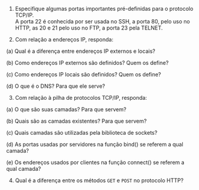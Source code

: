 1. Especifique algumas portas importantes pré-definidas para o protocolo TCP/IP.  
A porta 22 é conhecida por ser usada no SSH, a porta 80, pelo uso no HTTP, as 
20 e 21 pelo uso no FTP, a porta 23 pela TELNET.

2. Com relação a endereços IP, responda:

(a) Qual é a diferença entre endereços IP externos e locais?

(b) Como endereços IP externos são definidos? Quem os define?

(c) Como endereços IP locais são definidos? Quem os define?

(d) O que é o DNS? Para que ele serve?

3. Com relação à pilha de protocolos TCP/IP, responda:

(a) O que são suas camadas? Para que servem?

(b) Quais são as camadas existentes? Para que servem?

(c) Quais camadas são utilizadas pela biblioteca de sockets?

(d) As portas usadas por servidores na função bind() se referem a qual camada?

(e) Os endereços usados por clientes na função connect() se referem a qual camada?

4. Qual é a diferença entre os métodos `GET` e `POST` no protocolo HTTP?
